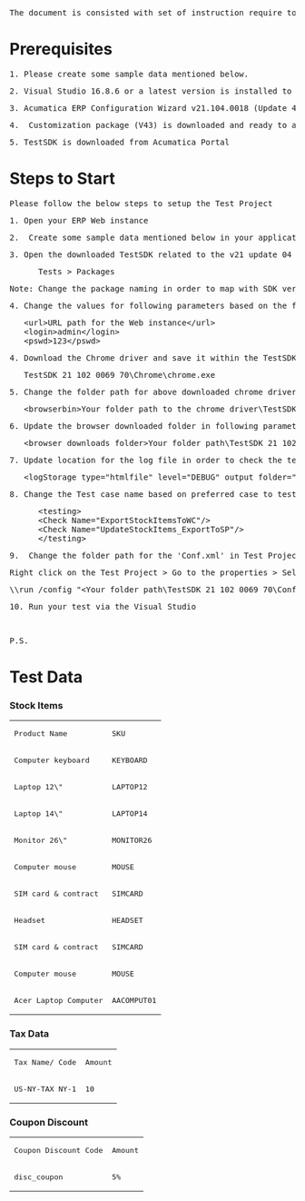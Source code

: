 
<pre>The document is consisted with set of instruction require to configure and setup the WooCommerce Test Project for SDK (Software Development Kit) before you execute the automation test cases.</pre>
<h1>Prerequisites</h1>
<pre>1. Please create some sample data mentioned below.</pre>
<pre>2. Visual Studio 16.8.6 or a latest version is installed to your machine</pre>
<pre>3. Acumatica ERP Configuration Wizard v21.104.0018 (Update 4) is installed to your machine</pre>
<pre>4.&nbsp; Customization package (V43) is downloaded and ready to add as a customization project</pre>
<pre>5. TestSDK is downloaded from Acumatica Portal</pre>
<h1>Steps to Start</h1>
<pre>Please follow the below steps to setup the Test Project</pre>
<pre>1. Open your ERP Web instance</pre>
<pre>2.&nbsp; Create some sample data mentioned below in your application instance</pre>
<pre>3. Open the downloaded TestSDK related to the v21 update 04 (Ex. TestSDK_21_104_0018) and place the packages folder inside the TestSDK folder</pre>
<pre>&nbsp; &nbsp; &nbsp; Tests &gt; Packages</pre>
<pre>Note: Change the package naming in order to map with SDK version. Ex.&nbsp;Execution.21.102.69.70.nupkg&nbsp;</pre>
<pre>4. Change the values for following parameters based on the file configured ERP instance</pre>
<pre>&nbsp; &nbsp;&lt;url&gt;URL path for the Web instance<a>&lt;/url</a>&gt;<br />&nbsp; &nbsp;&lt;login&gt;admin&lt;/login&gt;<br />&nbsp; &nbsp;&lt;pswd&gt;123&lt;/pswd&gt;</pre>
<pre>4. Download the Chrome driver and save it within the TestSDK followed by the following location</pre>
<pre>&nbsp; &nbsp;TestSDK_21_102_0069_70\Chrome\chrome.exe</pre>
<pre>5. Change the folder path for above downloaded chrome driver in following parameter&nbsp;of conf.xml file</pre>
<pre>&nbsp; &nbsp;&lt;browserbin&gt;Your folder path to the chrome driver\TestSDK_21_102_0069_70\Chrome\chrome.exe&lt;/browserbin&gt;</pre>
<pre>6. Update the browser downloaded folder in following parameter</pre>
<pre>&nbsp; &nbsp;&lt;browser_downloads_folder&gt;Your folder path\TestSDK_21_102_0069_70\BrowserDownload&lt;/browser_downloads_folder&gt;</pre>
<pre>7. Update location for the log file in order to check the test results</pre>
<pre>&nbsp; &nbsp;&lt;logStorage type=&quot;htmlfile&quot; level=&quot;DEBUG&quot; output folder=&quot;Your folder path\TestSDK_21_102_0069_70\logs&quot; screenshotActive=&quot;true&quot; /&gt;</pre>
<pre>8. Change the Test case name based on preferred case to test in following location</pre>
<pre>&nbsp; &nbsp; &nbsp; &lt;testing&gt;<br />&nbsp; &nbsp; &nbsp; &lt;Check Name=&quot;ExportStockItemsToWC&quot;/&gt;<br />&nbsp; &nbsp; &nbsp; &lt;Check Name=&quot;UpdateStockItems_ExportToSP&quot;/&gt;<br />&nbsp; &nbsp; &nbsp; &lt;/testing&gt;</pre>
<pre>9.&nbsp; Change the folder path for the 'Conf.xml' in Test Project at Visual Studio.&nbsp;</pre>
<pre>Right click on the Test Project &gt; Go to the properties &gt; Select Debug tab &gt; Change the path for the xml file followed by the below format</pre>
<pre>\\run /config &quot;&lt;Your folder path\TestSDK_21_102_0069_70\Conf.xml&quot;</pre>
<pre>10. Run your test via the Visual Studio</pre>
<pre>&nbsp;</pre>
<pre>P.S.</pre>
<h1>Test Data</h1>
<h3>Stock Items</h3>
<table>
<tbody>
<tr>
<td>
<pre>Product Name</pre></td>
<td>
<pre>SKU</pre></td></tr>
<tr>
<td>
<pre>Computer keyboard</pre></td>
<td>
<pre>KEYBOARD</pre></td></tr>
<tr>
<td>
<pre>Laptop 12\&quot;</pre></td>
<td>
<pre>LAPTOP12</pre></td></tr>
<tr>
<td>
<pre>Laptop 14\&quot;</pre></td>
<td>
<pre>LAPTOP14</pre></td></tr>
<tr>
<td>
<pre>Monitor 26\&quot;</pre></td>
<td>
<pre>MONITOR26</pre></td></tr>
<tr>
<td>
<pre>Computer mouse</pre></td>
<td>
<pre>MOUSE</pre></td></tr>
<tr>
<td>
<pre>SIM card &amp; contract</pre></td>
<td>
<pre>SIMCARD</pre></td></tr>
<tr>
<td>
<pre>Headset</pre></td>
<td>
<pre>HEADSET</pre></td></tr>
<tr>
<td>
<pre>SIM card &amp; contract</pre></td>
<td>
<pre>SIMCARD</pre></td></tr>
<tr>
<td>
<pre>Computer mouse</pre></td>
<td>
<pre>MOUSE</pre></td></tr>
<tr>
<td>
<pre>Acer Laptop Computer</pre></td>
<td>
<pre>AACOMPUT01</pre></td></tr></tbody></table>
<h3>Tax Data</h3>
<table>
<tbody>
<tr>
<td>
<pre>Tax Name/ Code</pre></td>
<td>
<pre>Amount</pre></td></tr>
<tr>
<td>
<pre>US-NY-TAX NY-1</pre></td>
<td>
<pre>10</pre></td></tr></tbody></table>
<h3>Coupon Discount</h3>
<table>
<tbody>
<tr>
<td>
<pre>Coupon Discount Code</pre></td>
<td>
<pre>Amount</pre></td></tr>
<tr>
<td>
<pre>disc_coupon</pre></td>
<td>
<pre>5%</pre></td></tr></tbody></table>
<p>&nbsp;</p>
<p>&nbsp;</p>
